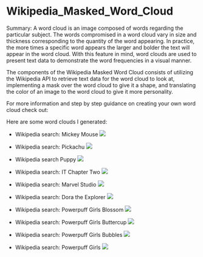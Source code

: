 # Wikipedia_Masked_Word_Cloud

Summary: A word cloud is an image composed of words regarding the particular subject. The words compromised in a word cloud vary in size and thickness corresponding to the quantity of the word appearing. In practice, the more times a specific word appears the larger and bolder the text will appear in the word cloud. With this feature in mind, word clouds are used to present text data to demonstrate the word frequencies in a visual manner.

The components of the Wikipedia Masked Word Cloud consists of utilizing the Wikipedia API to retrieve text data for the word cloud to look at, implementing a mask over the word cloud to give it a shape, and translating the color of an image to the word cloud to give it more personality.

For more information and step by step guidance on creating your own word cloud check out: 

Here are some word clouds I generated:

* Wikipedia search: Mickey Mouse
![](images/mickeyMouse.png)

* Wikipedia search: Pickachu
![](images/pickachu.png)

* Wikipedia search Puppy
![](images/puppy.png)

* Wikipedia search: IT Chapter Two
![](images/itChapterTwo.png)

* Wikipedia search: Marvel Studio
![](images/marvelStudio.png)

* Wikipedia search: Dora the Explorer
![](images/dora.png)

* Wikipedia search: Powerpuff Girls Blossom
![](images/blossom.png)

* Wikipedia search: Powerpuff Girls Buttercup
![](images/buttercup.png)

* Wikipedia search: Powerpuff Girls Bubbles
![](images/bubbles.png)

* Wikipedia search: Powerpuff Girls
![](images/powerpuffGirls.png)
